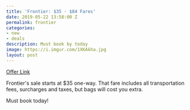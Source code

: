 ```yaml
---
title: 'Frontier: $35 - $84 Fares'
date: 2019-05-22 13:58:00 Z
permalink: frontier
categories:
- new
- deals
description: Must book by today
image: https://i.imgur.com/1XKAkha.jpg
layout: post
---
```


[Offer Link](https://www.flyfrontier.com/deals/flight-sales/)

Frontier's sale starts at $35 one-way. That fare includes all transportation fees, surcharges and taxes, but bags will cost you extra. 

Must book today!

